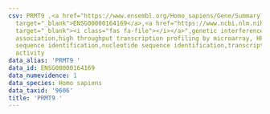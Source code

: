 ```yaml
---
csv: PRMT9 ,<a href="https://www.ensembl.org/Homo_sapiens/Gene/Summary?db=core;g=ENSG00000164169"
  target="_blank">ENSG00000164169</a>,<a href="https://www.ncbi.nlm.nih.gov/pubmed/28369544"
  target="_blank"><i class="fas fa-file"></i></a>",genetic interference,functional
  association,high throughput transcription profiling by microarray, HF73 cells,nucleotide
  sequence identification,nucleotide sequence identification,transcriptional regulation,up-regulates
  activity
data_alias: 'PRMT9 '
data_id: ENSG00000164169
data_numevidence: 1
data_species: Homo sapiens
data_taxid: '9606'
title: 'PRMT9 '
---
```

